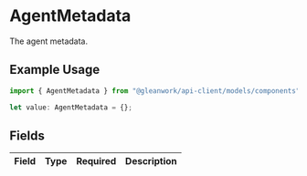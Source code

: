 # AgentMetadata

The agent metadata.

## Example Usage

```typescript
import { AgentMetadata } from "@gleanwork/api-client/models/components";

let value: AgentMetadata = {};
```

## Fields

| Field       | Type        | Required    | Description |
| ----------- | ----------- | ----------- | ----------- |